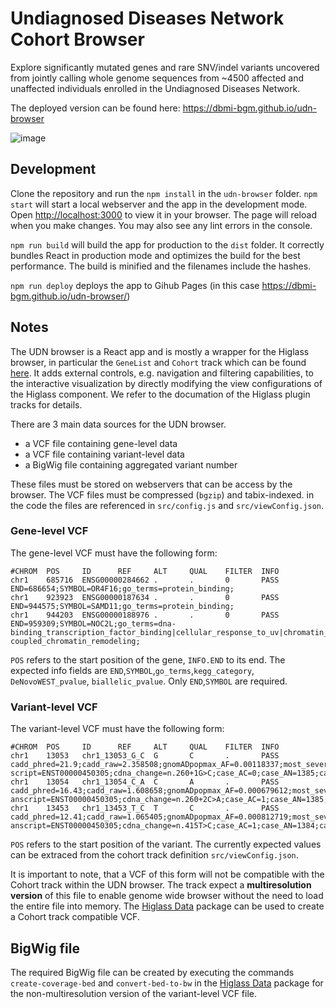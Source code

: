 # Undiagnosed Diseases Network Cohort Browser

Explore significantly mutated genes and rare SNV/indel variants uncovered from jointly calling whole genome sequences from ~4500 affected and unaffected individuals enrolled in the Undiagnosed Diseases Network.

The deployed version can be found here: https://dbmi-bgm.github.io/udn-browser

![image](https://github.com/dbmi-bgm/udn-browser/assets/53857412/a8962910-0a16-4be4-8e42-8c44f9d15545)

## Development

Clone the repository and run the `npm install` in the `udn-browser` folder. `npm start` will start a local webserver and the app in the development mode. Open [http://localhost:3000](http://localhost:3000) to view it in your browser. The page will reload when you make changes. You may also see any lint errors in the console.

`npm run build` will build the app for production to the `dist` folder. It correctly bundles React in production mode and optimizes the build for the best performance. The build is minified and the filenames include the hashes.

`npm run deploy` deploys the app to Gihub Pages (in this case https://dbmi-bgm.github.io/udn-browser/)

## Notes

The UDN browser is a React app and is mostly a wrapper for the Higlass browser, in particular the `GeneList` and `Cohort` track which can be found [here](https://github.com/dbmi-bgm/higlass-cohort). It adds external controls, e.g. navigation and filtering capabilities, to the interactive visualization by directly modifying the view configurations of the Higlass component. We refer to the documation of the Higlass plugin tracks for details.

There are 3 main data sources for the UDN browser.
- a VCF file containing gene-level data
- a VCF file containing variant-level data
- a BigWig file containing aggregated variant number

These files must be stored on webservers that can be access by the browser. The VCF files must be compressed (`bgzip`) and tabix-indexed. in the code the files are referenced in `src/config.js` and `src/viewConfig.json`.

### Gene-level VCF

The gene-level VCF must have the following form:
```
#CHROM  POS     ID      REF     ALT     QUAL    FILTER  INFO
chr1    685716  ENSG00000284662 .       .       0       PASS    END=686654;SYMBOL=OR4F16;go_terms=protein_binding;
chr1    923923  ENSG00000187634 .       .       0       PASS    END=944575;SYMBOL=SAMD11;go_terms=protein_binding;
chr1    944203  ENSG00000188976 .       .       0       PASS    END=959309;SYMBOL=NOC2L;go_terms=dna-binding_transcription_factor_binding|cellular_response_to_uv|chromatin_binding|histone_binding|negative_regulation_of_b_cell_apoptotic_process|negative_regulation_of_intrinsic_apoptotic_signaling_pathway|negative_regulation_of_transcription_by_rna_polymerase_ii|nucleosome_binding|protein_binding|transcription_corepressor_activity|transcription_initiation-coupled_chromatin_remodeling;
```
`POS` refers to the start position of the gene, `INFO.END` to its end. The expected info fields are `END`,`SYMBOL`,`go_terms`,`kegg_category`, `DeNovoWEST_pvalue`, `biallelic_pvalue`. Only `END`,`SYMBOL` are required.

### Variant-level VCF
The variant-level VCF must have the following form:
```
#CHROM  POS     ID      REF     ALT     QUAL    FILTER  INFO
chr1    13053   chr1_13053_G_C  G       C       .       PASS    cadd_phred=21.9;cadd_raw=2.358508;gnomADpopmax_AF=0.00118337;most_severe_consequence=splice_donor_variant;level_most_severe_consequence=HIGH;SYMBOL=DDX11L1;gene=ENSG00000223972;tran
script=ENST00000450305;cdna_change=n.260+1G>C;case_AC=0;case_AN=1385;case_AF=0.0;control_AC=1;control_AN=2112;control_AF=0.0004734848484848485
chr1    13054   chr1_13054_C_A  C       A       .       PASS    cadd_phred=16.43;cadd_raw=1.608658;gnomADpopmax_AF=0.000679612;most_severe_consequence=splice_donor_variant;level_most_severe_consequence=HIGH;SYMBOL=DDX11L1;gene=ENSG00000223972;tr
anscript=ENST00000450305;cdna_change=n.260+2C>A;case_AC=1;case_AN=1385;case_AF=0.0007220216606498195;control_AC=1;control_AN=2112;control_AF=0.0004734848484848485
chr1    13453   chr1_13453_T_C  T       C       .       PASS    cadd_phred=12.41;cadd_raw=1.065405;gnomADpopmax_AF=0.000812719;most_severe_consequence=splice_region_variant;level_most_severe_consequence=LOW;SYMBOL=DDX11L1;gene=ENSG00000223972;tr
anscript=ENST00000450305;cdna_change=n.415T>C;case_AC=1;case_AN=1384;case_AF=0.000722543352601156;control_AC=0;control_AN=2130;control_AF=0.0
```
`POS` refers to the start position of the variant. The currently expected values can be extraced from the cohort track definition `src/viewConfig.json`.

It is important to note, that a VCF of this form will not be compatible with the Cohort track within the UDN browser. The track expect a **multiresolution version** of this file to enable genome wide browser without the need to load the entire file into memory. The [Higlass Data](https://github.com/dbmi-bgm/higlass-data) package can be used to create a Cohort track compatible VCF.

## BigWig file

The required BigWig file can be created by executing the commands `create-coverage-bed` and `convert-bed-to-bw` in the [Higlass Data](https://github.com/dbmi-bgm/higlass-data) package for the non-multiresolution version of the variant-level VCF file.
